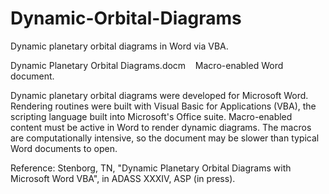 # Dynamic-Orbital-Diagrams

Dynamic planetary orbital diagrams in Word via VBA.

Dynamic Planetary Orbital Diagrams.docm &nbsp;&nbsp; Macro-enabled Word document.

Dynamic planetary orbital diagrams were developed for Microsoft Word. Rendering routines were built with Visual Basic for Applications (VBA), the scripting language built into Microsoft's Office suite. Macro-enabled content must be active in Word to render dynamic diagrams. The macros are computationally intensive, so the document may be slower than typical Word documents to open.

Reference: Stenborg, TN, "Dynamic Planetary Orbital Diagrams with Microsoft Word VBA", in ADASS XXXIV, ASP (in press).
